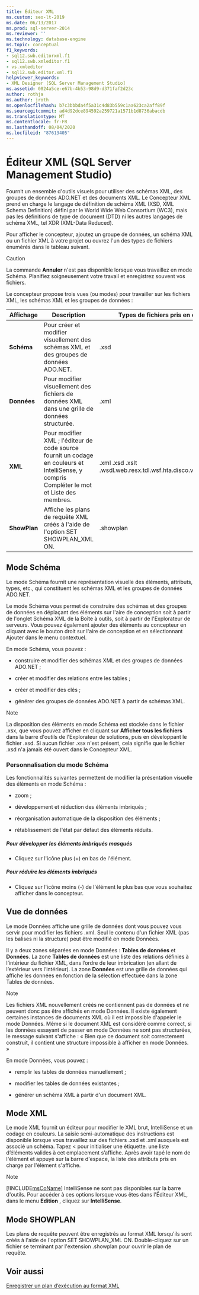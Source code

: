 ```yaml
---
title: Éditeur XML
ms.custom: seo-lt-2019
ms.date: 06/13/2017
ms.prod: sql-server-2014
ms.reviewer: ''
ms.technology: database-engine
ms.topic: conceptual
f1_keywords:
- sql12.swb.editorxml.f1
- sql12.swb.xmleditor.f1
- vs.xmleditor
- sql12.swb.editor.xml.f1
helpviewer_keywords:
- XML Designer [SQL Server Management Studio]
ms.assetid: 0824a5ce-e67b-4b53-98d9-d371faf2d23c
author: rothja
ms.author: jroth
ms.openlocfilehash: b7c3bbbda4f5a31c4d83b559c1aa623ca2aff89f
ms.sourcegitcommit: ad4d92dce894592a259721a1571b1d8736abacdb
ms.translationtype: MT
ms.contentlocale: fr-FR
ms.lasthandoff: 08/04/2020
ms.locfileid: "87613405"
---
```

# <a name="xml-editor-sql-server-management-studio"></a>Éditeur XML (SQL Server Management Studio)
  Fournit un ensemble d'outils visuels pour utiliser des schémas XML, des groupes de données ADO.NET et des documents XML. Le Concepteur XML prend en charge le langage de définition de schéma XML (XSD, XML Schema Definition) défini par le World Wide Web Consortium (WC3), mais pas les définitions de type de document (DTD) ni les autres langages de schéma XML, tel XDR (XML-Data Reduced).  
  
 Pour afficher le concepteur, ajoutez un groupe de données, un schéma XML ou un fichier XML à votre projet ou ouvrez l'un des types de fichiers énumérés dans le tableau suivant.  
  
> [!CAUTION]  
>  La commande **Annuler** n'est pas disponible lorsque vous travaillez en mode Schéma. Planifiez soigneusement votre travail et enregistrez souvent vos fichiers.  
  
 Le concepteur propose trois vues (ou modes) pour travailler sur les fichiers XML, les schémas XML et les groupes de données :  
  
|Affichage|Description|Types de fichiers pris en charge|  
|----------|-----------------|--------------------------|  
|**Schéma**|Pour créer et modifier visuellement des schémas XML et des groupes de données ADO.NET.|.xsd|  
|**Données**|Pour modifier visuellement des fichiers de données XML dans une grille de données structurée.|.xml|  
|**XML**|Pour modifier XML ; l'éditeur de code source fournit un codage en couleurs et IntelliSense, y compris Compléter le mot et Liste des membres.|.xml .xsd .xslt .wsdl.web.resx.tdl.wsf.hta.disco.vsdisco.config|  
|**ShowPlan**|Affiche les plans de requête XML créés à l'aide de l'option SET SHOWPLAN_XML ON.|.showplan|  
  
## <a name="schema-view"></a>Mode Schéma  
 Le mode Schéma fournit une représentation visuelle des éléments, attributs, types, etc., qui constituent les schémas XML et les groupes de données ADO.NET.  
  
 Le mode Schéma vous permet de construire des schémas et des groupes de données en déplaçant des éléments sur l'aire de conception soit à partir de l'onglet Schéma XML de la Boîte à outils, soit à partir de l'Explorateur de serveurs. Vous pouvez également ajouter des éléments au concepteur en cliquant avec le bouton droit sur l'aire de conception et en sélectionnant Ajouter dans le menu contextuel.  
  
 En mode Schéma, vous pouvez :  
  
-   construire et modifier des schémas XML et des groupes de données ADO.NET ;  
  
-   créer et modifier des relations entre les tables ;  
  
-   créer et modifier des clés ;  
  
-   générer des groupes de données ADO.NET à partir de schémas XML.  
  
> [!NOTE]  
>  La disposition des éléments en mode Schéma est stockée dans le fichier .xsx, que vous pouvez afficher en cliquant sur **Afficher tous les fichiers** dans la barre d'outils de l'Explorateur de solutions, puis en développant le fichier .xsd. Si aucun fichier .xsx n'est présent, cela signifie que le fichier .xsd n'a jamais été ouvert dans le Concepteur XML.  
  
### <a name="customizing-schema-view"></a>Personnalisation du mode Schéma  
 Les fonctionnalités suivantes permettent de modifier la présentation visuelle des éléments en mode Schéma :  
  
-   zoom ;  
  
-   développement et réduction des éléments imbriqués ;  
  
-   réorganisation automatique de la disposition des éléments ;  
  
-   rétablissement de l'état par défaut des éléments réduits.  
  
##### <a name="to-expand-hidden-nested-elements"></a>Pour développer les éléments imbriqués masqués  
  
-   Cliquez sur l'icône plus (+) en bas de l'élément.  
  
##### <a name="to-collapse-nested-elements"></a>Pour réduire les éléments imbriqués  
  
-   Cliquez sur l'icône moins (-) de l'élément le plus bas que vous souhaitez afficher dans le concepteur.  
  
## <a name="data-view"></a>Vue de données  
 Le mode Données affiche une grille de données dont vous pouvez vous servir pour modifier les fichiers .xml. Seul le contenu d'un fichier XML (pas les balises ni la structure) peut être modifié en mode Données.  
  
 Il y a deux zones séparées en mode Données : **Tables de données** et **Données**. La zone **Tables de données** est une liste des relations définies à l’intérieur du fichier XML, dans l’ordre de leur imbrication (en allant de l’extérieur vers l’intérieur). La zone **Données** est une grille de données qui affiche les données en fonction de la sélection effectuée dans la zone Tables de données.  
  
> [!NOTE]  
>  Les fichiers XML nouvellement créés ne contiennent pas de données et ne peuvent donc pas être affichés en mode Données. Il existe également certaines instances de documents XML où il est impossible d'appeler le mode Données. Même si le document XML est considéré comme correct, si les données essayant de passer en mode Données ne sont pas structurées, le message suivant s'affiche : « Bien que ce document soit correctement construit, il contient une structure impossible à afficher en mode Données. »  
  
 En mode Données, vous pouvez :  
  
-   remplir les tables de données manuellement ;  
  
-   modifier les tables de données existantes ;  
  
-   générer un schéma XML à partir d'un document XML.  
  
## <a name="xml-view"></a>Mode XML  
 Le mode XML fournit un éditeur pour modifier le XML brut, IntelliSense et un codage en couleurs. La saisie semi-automatique des instructions est disponible lorsque vous travaillez sur des fichiers .xsd et .xml auxquels est associé un schéma. Tapez \< pour initialiser une étiquette. une liste d’éléments valides à cet emplacement s’affiche. Après avoir tapé le nom de l'élément et appuyé sur la barre d'espace, la liste des attributs pris en charge par l'élément s'affiche.  
  
> [!NOTE]  
>  [!INCLUDE[msCoName](../../includes/msconame-md.md)] IntelliSense ne sont pas disponibles sur la barre d'outils. Pour accéder à ces options lorsque vous êtes dans l'Éditeur XML, dans le menu **Edition** , cliquez sur **IntelliSense**.  
  
## <a name="showplan-view"></a>Mode SHOWPLAN  
 Les plans de requête peuvent être enregistrés au format XML lorsqu'ils sont créés à l'aide de l'option SET SHOWPLAN_XML ON. Double-cliquez sur un fichier se terminant par l'extension .showplan pour ouvrir le plan de requête.  
  
## <a name="see-also"></a>Voir aussi  
 [Enregistrer un plan d’exécution au format XML](../performance/save-an-execution-plan-in-xml-format.md)  
  
  
